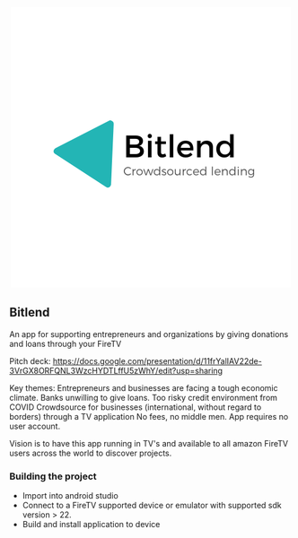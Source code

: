 <p align='center'>
	<img src='./img/bitlend.png'/>
</p>

Bitlend
---

An app for supporting entrepreneurs and organizations by giving donations and loans through your FireTV 

Pitch deck: 
https://docs.google.com/presentation/d/11frYalIAV22de-3VrGX8ORFQNL3WzcHYDTLffU5zWhY/edit?usp=sharing


Key themes:
Entrepreneurs and businesses are facing a tough economic climate.
Banks unwilling to give loans. Too risky credit environment from COVID
Crowdsource for businesses (international, without regard to borders)  through a TV application
No fees, no middle men. App requires no user account.

Vision is to have this app running in TV's and available to all amazon FireTV users across the world to discover projects.

### Building the project
* Import into android studio
* Connect to a FireTV supported device or emulator with supported sdk version > 22.
* Build and install application to device




